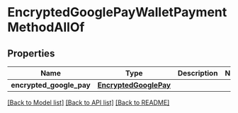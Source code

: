 # EncryptedGooglePayWalletPaymentMethodAllOf

## Properties
Name | Type | Description | Notes
------------ | ------------- | ------------- | -------------
**encrypted_google_pay** | [**EncryptedGooglePay**](EncryptedGooglePay.md) |  | 

[[Back to Model list]](../README.md#documentation-for-models) [[Back to API list]](../README.md#documentation-for-api-endpoints) [[Back to README]](../README.md)


